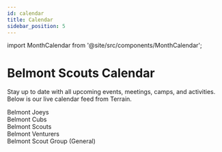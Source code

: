 ```yaml
---
id: calendar
title: Calendar
sidebar_position: 5
---
```


import MonthCalendar from '@site/src/components/MonthCalendar';

# Belmont Scouts Calendar

Stay up to date with all upcoming events, meetings, camps, and activities. Below is our live calendar feed from Terrain.

<MonthCalendar />

<div style={{ display: 'flex', alignItems: 'center', marginTop: '20px' }}>
  <div style={{ display: 'flex', alignItems: 'center', marginRight: '15px' }}>
    <div style={{ width: '20px', height: '20px', backgroundColor: '#b65518', marginRight: '5px' }}></div>
    <span>Belmont Joeys</span>
  </div>
  <div style={{ display: 'flex', alignItems: 'center', marginRight: '15px' }}>
    <div style={{ width: '20px', height: '20px', backgroundColor: '#ffc82e', marginRight: '5px' }}></div>
    <span>Belmont Cubs</span>
  </div>
  <div style={{ display: 'flex', alignItems: 'center', marginRight: '15px' }}>
    <div style={{ width: '20px', height: '20px', backgroundColor: '#00ae42', marginRight: '5px' }}></div>
    <span>Belmont Scouts</span>
  </div>
  <div style={{ display: 'flex', alignItems: 'center', marginRight: '15px' }}>
    <div style={{ width: '20px', height: '20px', backgroundColor: '#9e1b32', marginRight: '5px' }}></div>
    <span>Belmont Venturers</span>
  </div>
  <div style={{ display: 'flex', alignItems: 'center' }}>
    <div style={{ width: '20px', height: '20px', backgroundColor: '#00664a', marginRight: '5px' }}></div>
    <span>Belmont Scout Group (General)</span>
  </div>
</div>